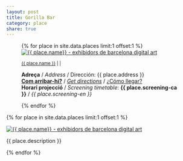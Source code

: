 ```yaml
---
layout: post
title: Gorilla Bar
category: place
share: true
---
```


<figure class="text-center">
{% for place in site.data.places limit:1 offset:1 %}
	<a href="{{ place.url }}" title="{{ place.name }}"><img src="/public/img/{{ place.logo }}" alt="{{ place.name}} - exhibidors de barcelona digital art" title="{{ place.name }} - exhibidors de barcelona digital art"></a>
	<figcaption>
		<p><small><a href="{{ place.url }}" title="{{ place.name }}">{{ place.name }}</a> <i class="fa fa-external-link"></i> | <a href="https://twitter.com/{{ place.twitter }}" title="@{{ place.twitter }}"><i class="fa fa-twitter"></i></a> | <a href="{{ place.facebook }}" title="{{ place.name }} a Facebook"><i class="fa fa-facebook"></i></a></small></p>
		<p class="text-left"><strong>Adreça</strong> / <em>Address</em> / Dirección: {{ place.address }}<br/>
		<strong><a href="{{ place.getdirections }}">Com arribar-hi?</a></strong> / <em><a href="{{ place.getdirections }}">Get directions</a></em> / <a href="{{ place.getdirections }}">¿Cómo llegar?</a><br/>
		<strong>Horari projecció</strong> / <em>Screening timetable</em>: <strong>{{ place.screening-ca }}</strong> / <em>{{ place.screening-en }}</em>
		</small>
		</p>
	</figcaption>
{% endfor %}
</figure>
<!--more-->
{% for place in site.data.places limit:1 offset:1 %}
<div class="row">
	<div class="col-sm-6">
		<p><a href="{{ place.url }}" title="{{ place.name }}"><img src="/public/img/{{ place.img }}" alt="{{ place.name}} - exhibidors de barcelona digital art" title="{{ place.name }} - exhibidors de barcelona digital art"></a></p>
	</div>
	<div class="col-sm-6">
		<p>{{ place.description }}</p>
	</div>
</div>
{% endfor %}